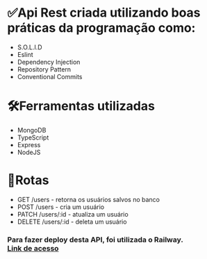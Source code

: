 # ✅Api Rest criada utilizando boas práticas da programação como:

- S.O.L.I.D
- Eslint
- Dependency Injection
- Repository Pattern
- Conventional Commits

# 🛠️Ferramentas utilizadas
- MongoDB
- TypeScript
- Express
- NodeJS

# 🔀Rotas
- GET /users - retorna os usuários salvos no banco
- POST /users - cria um usuário
- PATCH /users/:id - atualiza um usuário
- DELETE /users/:id - deleta um usuário

<h3>
Para fazer deploy desta API, foi utilizada o Railway. <br>
<a href="https://crud-nodejs-production-c44a.up.railway.app/users">Link de acesso</a>
</h3>